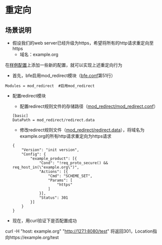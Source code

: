 # 重定向

## 场景说明

* 假设我们的web server已经升级为https，希望将所有的http请求重定向至https
  * 域名：example.org

在[样例配置](../../../conf/)上添加一些新的配置，就可以实现上述重定向行为

* 首先，bfe启用mod_redirect模块（[bfe.conf](../../../conf/bfe.conf)第51行）

```
Modules = mod_redirect  #启用mod_redirect
```

* 配置redirect模块
  
  * 配置redirect规则文件的存储路径（[mod_redirect/mod_redirect.conf](../../../conf/mod_redirect/mod_redirect.conf)）
  
  ```
  [basic]
  DataPath = mod_redirect/redirect.data
  ```
  
  * 修改redirect规则文件（[mod_redirect/redirect.data](../../../conf/mod_redirect/redirect.data)），将域名为example.org的所有http请求重定向为https请求
  
  ```
  {
      "Version": "init version",
      "Config": {
          "example_product": [{
              "Cond": "!req_proto_secure() && req_host_in(\"example.org\")",
              "Actions": [{
                  "Cmd": "SCHEME_SET",
                  "Params": [
                      "https"
                  ]
              }],
              "Status": 301
          }]
      }
  }
  ```
  
* 现在，用curl验证下是否配置成功

curl -H "host: example.org" "http://127.1:8080/test"  将返回301，Location指向https://example.org/test
